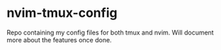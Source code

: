# nvim-tmux-config

Repo containing my config files for both tmux and nvim. Will document more about the features once done.
